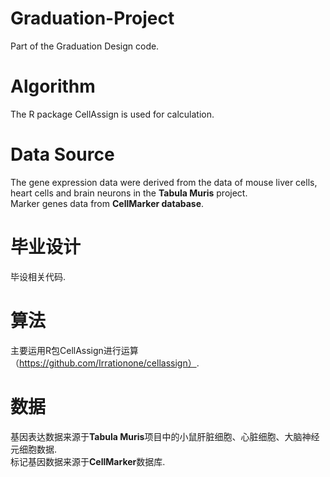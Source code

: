 # Graduation-Project
Part of the Graduation Design code.  

# Algorithm
The R package CellAssign is used for calculation.  

# Data Source
The gene expression data were derived from the data of mouse liver cells, heart cells and brain neurons in the **Tabula Muris** project.  
Marker genes data from **CellMarker database**.  


# 毕业设计
毕设相关代码.  

# 算法
主要运用R包CellAssign进行运算（https://github.com/Irrationone/cellassign）.  

# 数据
基因表达数据来源于**Tabula Muris**项目中的小鼠肝脏细胞、心脏细胞、大脑神经元细胞数据.  
标记基因数据来源于**CellMarker**数据库.  
